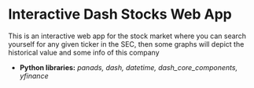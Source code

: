 # Interactive Dash Stocks Web App

This is an interactive web app for the stock market where you can search yourself for any given ticker in the SEC, then some graphs will depict the historical value and some info of this company 

* **Python libraries:** *panads, dash, datetime, dash_core_components, yfinance*
